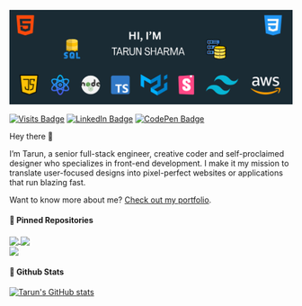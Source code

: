 [![Tarun's GitHub Banner](./assets/TarunBanner.png)](https://google.com)

[![Visits Badge](https://badges.pufler.dev/visits/taruns117/taruns117)](https://thecodesamurai.com/)
[![LinkedIn Badge](https://img.shields.io/badge/Linkedin-Profile-%230073b1?style=plastic&link=https%3A%2F%2Fwww.linkedin.com%2Fin%2Ftarun-sharma117%2F)](https://www.linkedin.com/in/tarun-sharma117/)
[![CodePen Badge](https://img.shields.io/badge/CodePen-Profile-informational?style=flat&logo=codepen&logoColor=white&color=black)](https://codepen.io/tarun-sharma-vst-au4)

Hey there 👋

I’m Tarun, a senior full-stack engineer, creative coder and self-proclaimed designer who specializes in front-end development. I make it my mission to translate user-focused designs into pixel-perfect websites or applications that run blazing fast.

Want to know more about me? <a href="">Check out my portfolio</a>.

<h4> 📌 Pinned Repositories</h4>

<a href="https://github.com/taruns117/React-Jonas-course">
  <img align="center" src="https://github-readme-stats.vercel.app/api/pin/?username=taruns0203&repo=React-Jonas-course&title_color=ffffff&text_color=c9cacc&icon_color=4AB197&bg_color=1A2B34" style="max-width: 100%;">
</a>

<a href="https://github.com/taruns117/DSA">
  <img align="center" src="https://github-readme-stats.vercel.app/api/pin/?username=taruns117&repo=DSA&title_color=ffffff&text_color=c9cacc&icon_color=4AB197&bg_color=1A2B34" style="max-width: 100%;">
</a>

<br />
<a href="https://github.com/taruns117/taruns117">
  <img align="center" src="https://github-readme-stats.vercel.app/api/pin/?username=taruns117&repo=taruns117&title_color=ffffff&text_color=c9cacc&icon_color=4AB197&bg_color=1A2B34" style="max-width: 100%;">
</a>

<h4> 📌 Github Stats</h4>

[![Tarun's GitHub stats](https://github-readme-stats.vercel.app/api?username=taruns117)](https://github.com/taruns117/github-readme-stats)
